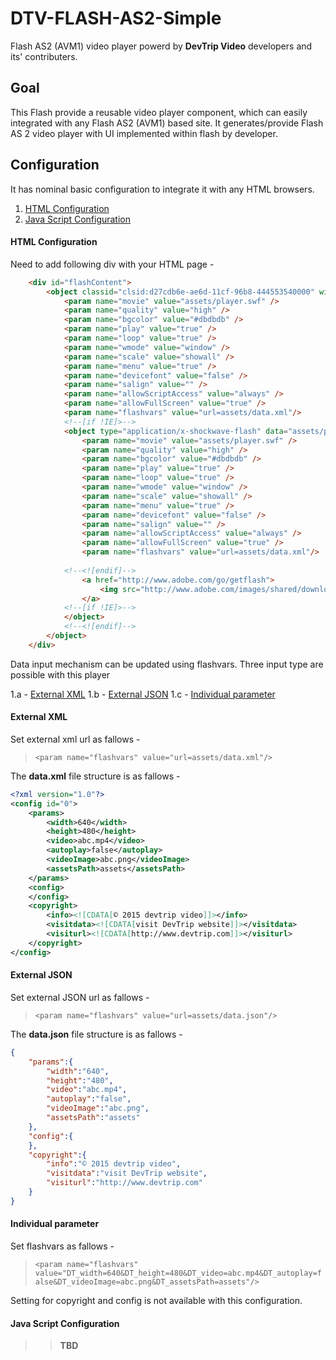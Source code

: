 # DTV-FLASH-AS2-Simple

Flash AS2 (AVM1) video player powerd by **DevTrip Video** developers and its' contributers.

## Goal

This Flash provide a reusable video player component, which can easily integrated with any Flash AS2 (AVM1) based site. It generates/provide Flash AS 2 video player with UI implemented within flash by developer.

## Configuration 

It has nominal basic configuration to integrate it with any HTML browsers. 

1. [HTML Configuration](#html-configuration)
2. [Java Script Configuration](#java-script-configuration)

#### HTML Configuration

Need to add following div with your HTML page -

```HTML
  	<div id="flashContent">
		<object classid="clsid:d27cdb6e-ae6d-11cf-96b8-444553540000" width="640" height="480" id="player" align="middle">
			<param name="movie" value="assets/player.swf" />
			<param name="quality" value="high" />
			<param name="bgcolor" value="#dbdbdb" />
			<param name="play" value="true" />
			<param name="loop" value="true" />
			<param name="wmode" value="window" />
			<param name="scale" value="showall" />
			<param name="menu" value="true" />
			<param name="devicefont" value="false" />
			<param name="salign" value="" />
			<param name="allowScriptAccess" value="always" />
			<param name="allowFullScreen" value="true" />
			<param name="flashvars" value="url=assets/data.xml"/>
			<!--[if !IE]>-->
			<object type="application/x-shockwave-flash" data="assets/player.swf" width="640" height="480">
				<param name="movie" value="assets/player.swf" />
				<param name="quality" value="high" />
				<param name="bgcolor" value="#dbdbdb" />
				<param name="play" value="true" />
				<param name="loop" value="true" />
				<param name="wmode" value="window" />
				<param name="scale" value="showall" />
				<param name="menu" value="true" />
				<param name="devicefont" value="false" />
				<param name="salign" value="" />
				<param name="allowScriptAccess" value="always" />
				<param name="allowFullScreen" value="true" />
				<param name="flashvars" value="url=assets/data.xml"/>
			
			<!--<![endif]-->
				<a href="http://www.adobe.com/go/getflash">
					<img src="http://www.adobe.com/images/shared/download_buttons/get_flash_player.gif" alt="Get Adobe Flash player" />
				</a>
			<!--[if !IE]>-->
			</object>
			<!--<![endif]-->
		</object>
	</div>
```

Data input mechanism can be updated using flashvars. Three input type are possible with this player

1.a - [External XML](#external-xml)
1.b - [External JSON](#external-json)
1.c - [Individual parameter](#individual-parameter)

#### External XML

Set external xml url as fallows -

> `<param name="flashvars" value="url=assets/data.xml"/>`

The **data.xml** file structure is as fallows -

```XML
<?xml version="1.0"?>
<config id="0">
	<params>
		<width>640</width>
		<height>480</height>
		<video>abc.mp4</video>
		<autoplay>false</autoplay>
		<videoImage>abc.png</videoImage>
		<assetsPath>assets</assetsPath>
	</params>
	<config>
	</config>
	<copyright>
		<info><![CDATA[© 2015 devtrip video]]></info>
		<visitdata><![CDATA[visit DevTrip website]]></visitdata>
		<visiturl><![CDATA[http://www.devtrip.com]]></visiturl>
	</copyright>
</config>
```

#### External JSON

Set external JSON url as fallows -

> `<param name="flashvars" value="url=assets/data.json"/>`

The **data.json** file structure is as fallows -

```JSON
{
	"params":{
		"width":"640",
		"height":"480",
		"video":"abc.mp4",
		"autoplay":"false",
		"videoImage":"abc.png",
		"assetsPath":"assets"
	},
	"config":{
	},
	"copyright":{
		"info":"© 2015 devtrip video",
		"visitdata":"visit DevTrip website",
		"visiturl":"http://www.devtrip.com"
	}
}
```

#### Individual parameter

Set flashvars as fallows -

> `<param name="flashvars" value="DT_width=640&DT_height=480&DT_video=abc.mp4&DT_autoplay=false&DT_videoImage=abc.png&DT_assetsPath=assets"/>`

Setting for copyright and config is not available with this configuration.

#### Java Script Configuration

>>**TBD**


